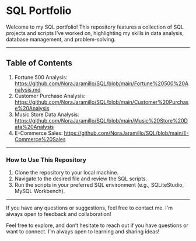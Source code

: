 
# **SQL Portfolio**

Welcome to my SQL portfolio! This repository features a collection of SQL projects and scripts I’ve worked on, highlighting my skills in data analysis, database management, and problem-solving. 


---

## **Table of Contents**
1. Fortune 500 Analysis:       https://github.com/NoraJaramillo/SQL/blob/main/Fortune%20500%20Analysis.md
2. Customer Purchase Analysis: https://github.com/NoraJaramillo/SQL/blob/main/Customer%20Purchase%20Analysis
3. Music Store Data Analysis: https://github.com/NoraJaramillo/SQL/blob/main/Music%20Store%20Data%20Analysis
4. E-Commerce Sales: https://github.com/NoraJaramillo/SQL/blob/main/E-Commerce%20Sales
---


### **How to Use This Repository**
1. Clone the repository to your local machine.
2. Navigate to the desired file and review the SQL scripts.
3. Run the scripts in your preferred SQL environment (e.g., SQLiteStudio, MySQL Workbench).

---

If you have any questions or suggestions, feel free to contact me. I'm always open to feedback and collaboration!


Feel free to explore, and don’t hesitate to reach out if you have questions or want to connect. I’m always open to learning and sharing ideas!

